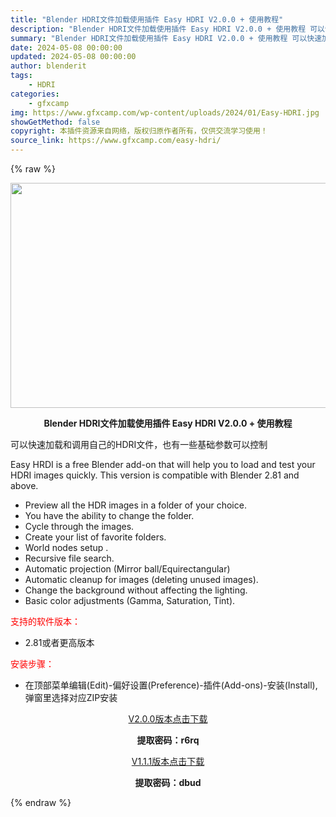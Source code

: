 ```yaml
---
title: "Blender HDRI文件加载使用插件 Easy HDRI V2.0.0 + 使用教程"
description: "Blender HDRI文件加载使用插件 Easy HDRI V2.0.0 + 使用教程 可以快速加载和调用自己的HDRI文件，也有一些基础参数可以控制 Easy HRDI is a free Ble..."
summary: "Blender HDRI文件加载使用插件 Easy HDRI V2.0.0 + 使用教程 可以快速加载和调用自己的HDRI文件，也有一些基础参数可以控制 Easy HRDI is a free Ble..."
date: 2024-05-08 00:00:00
updated: 2024-05-08 00:00:00
author: blenderit
tags: 
    - HDRI
categories:
    - gfxcamp
img: https://www.gfxcamp.com/wp-content/uploads/2024/01/Easy-HDRI.jpg
showGetMethod: false
copyright: 本插件资源来自网络，版权归原作者所有，仅供交流学习使用！
source_link: https://www.gfxcamp.com/easy-hdri/
---
```


{% raw %}
<div><p><img decoding="async" class="aligncenter size-full wp-image-118227" src="https://www.gfxcamp.com/wp-content/uploads/2024/01/Easy-HDRI.jpg" data-src="https://www.gfxcamp.com/wp-content/uploads/2024/01/Easy-HDRI.jpg" alt="" width="640" height="360" data-srcset="https://www.gfxcamp.com/wp-content/uploads/2024/01/Easy-HDRI.jpg 640w, https://www.gfxcamp.com/wp-content/uploads/2024/01/Easy-HDRI-150x84.jpg 150w" data-sizes="(max-width: 640px) 100vw, 640px"></p><p style="text-align: center;"><strong>Blender HDRI文件加载使用插件 Easy HDRI V2.0.0 + 使用教程</strong></p><p>可以快速加载和调用自己的HDRI文件，也有一些基础参数可以控制</p><p>Easy HRDI is a free Blender add-on that will help you to load and test your HDRI images quickly. This version is compatible with Blender 2.81 and above.</p><ul data-pm-slice="3 3 []">
<li>Preview all the HDR images in a folder of your choice.</li>
<li>You have the ability to change the folder.</li>
<li>Cycle through the images.</li>
<li>Create your list of favorite folders.</li>
<li>World nodes setup .</li>
<li>Recursive file search.</li>
<li>Automatic projection (Mirror ball/Equirectangular)</li>
<li>Automatic cleanup for images (deleting unused images).</li>
<li>Change the background without affecting the lighting.</li>
<li>Basic color adjustments (Gamma, Saturation, Tint).</li>
</ul><p><span style="color: #ff0000;">支持的软件版本：</span></p><ul>
<li>2.81或者更高版本</li>
</ul><p style="text-align: left;"><span style="color: #ff0000;">安装步骤：</span></p><ul>
<li>在顶部菜单编辑(Edit)-偏好设置(Preference)-插件(Add-ons)-安装(Install),弹窗里选择对应ZIP安装</li>
</ul><p style="text-align: center;"><a class="maxbutton-3 maxbutton maxbutton-baidu" target="_blank" rel="noopener" href="https://pan.baidu.com/s/1RKyLAaWVqH5YVLIC4I9Sug?pwd=r6rq"><span class="mb-text">V2.0.0版本点击下载</span></a></p><p style="text-align: center;"><strong>提取密码：r6rq</strong></p><p style="text-align: center;"><a class="maxbutton-3 maxbutton maxbutton-baidu" target="_blank" rel="noopener" href="https://pan.baidu.com/s/1UDch4gILDmNnVoHQZKI31A?pwd=dbud"><span class="mb-text">V1.1.1版本点击下载</span></a></p><p style="text-align: center;"><strong>提取密码：dbud</strong></p></div>
<div style="display: none">gfxcamp</div>
{% endraw %}